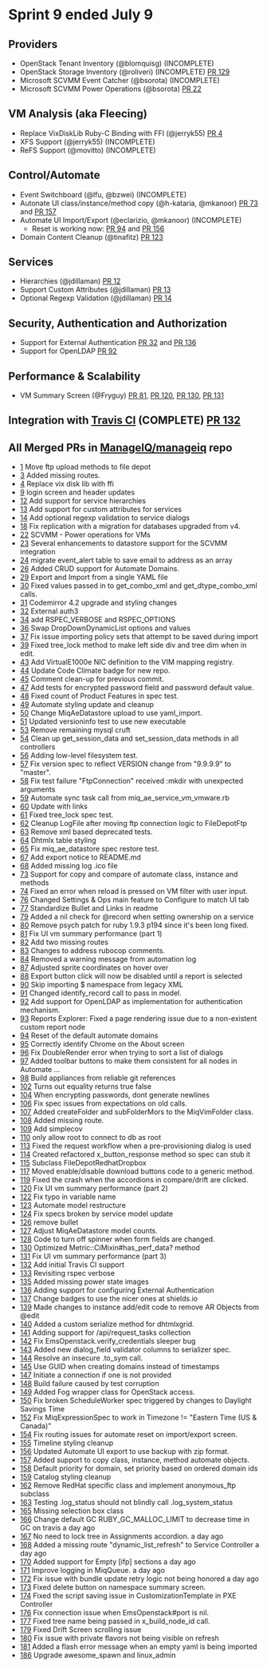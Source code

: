 # Sprint 9 ended July 9

## Providers
* OpenStack Tenant Inventory (@blomquisg) (INCOMPLETE)
* OpenStack Storage Inventory (@roliveri) (INCOMPLETE) [PR 129](https://github.com/ManageIQ/manageiq/pull/129)
* Microsoft SCVMM Event Catcher (@bsorota) (INCOMPLETE)
* Microsoft SCVMM Power Operations (@bsorota) [PR 22](https://github.com/ManageIQ/manageiq/pull/22)

## VM Analysis (aka Fleecing)
* Replace VixDiskLib Ruby-C Binding with FFI (@jerryk55) [PR 4](https://github.com/ManageIQ/manageiq/pull/4)
* XFS Support (@jerryk55) (INCOMPLETE)
* ReFS Support (@movitto) (INCOMPLETE)

## Control/Automate
* Event Switchboard (@lfu, @bzwei) (INCOMPLETE)
* Autonate UI class/instance/method copy (@h-kataria, @mkanoor) [PR 73](https://github.com/ManageIQ/manageiq/pull/73) and [PR 157](https://github.com/ManageIQ/manageiq/pull/157)
* Automate UI Import/Export (@eclarizio, @mkanoor) (INCOMPLETE)
  * Reset is working now: [PR 94](https://github.com/ManageIQ/manageiq/pull/94) and [PR 156](https://github.com/ManageIQ/manageiq/pull/156)
* Domain Content Cleanup (@tinafitz) [PR 123](https://github.com/ManageIQ/manageiq/pull/123)

## Services
* Hierarchies (@jdillaman) [PR 12](https://github.com/ManageIQ/manageiq/pull/12)
* Support Custom Attributes (@jdillaman) [PR 13](https://github.com/ManageIQ/manageiq/pull/13)
* Optional Regexp Validation (@jdillaman) [PR 14](https://github.com/ManageIQ/manageiq/pull/14)

## Security, Authentication and Authorization
* Support for External Authentication [PR 32](https://github.com/ManageIQ/manageiq/pull/32) and [PR 136](https://github.com/ManageIQ/manageiq/pull/136)
* Support for OpenLDAP [PR 92](https://github.com/ManageIQ/manageiq/pull/92)

## Performance & Scalability
* VM Summary Screen (@Fryguy) [PR 81](https://github.com/ManageIQ/manageiq/pull/81), [PR 120](https://github.com/ManageIQ/manageiq/pull/120), [PR 130](https://github.com/ManageIQ/manageiq/pull/130), [PR 131](https://github.com/ManageIQ/manageiq/pull/131)

## Integration with [Travis CI](https://travis-ci.org/ManageIQ/manageiq) (COMPLETE) [PR 132](https://github.com/ManageIQ/manageiq/pull/132)

## All Merged PRs in [ManageIQ/manageiq](https://github.com/ManageIQ/manageiq) repo
* [1](https://github.com/ManageIQ/manageiq/pull/1) Move ftp upload methods to file depot
* [3](https://github.com/ManageIQ/manageiq/pull/3) Added missing routes.
* [4](https://github.com/ManageIQ/manageiq/pull/4) Replace vix disk lib with ffi
* [9](https://github.com/ManageIQ/manageiq/pull/9) login screen and header updates
* [12](https://github.com/ManageIQ/manageiq/pull/12) Add support for service hierarchies
* [13](https://github.com/ManageIQ/manageiq/pull/13) Add support for custom attributes for services
* [14](https://github.com/ManageIQ/manageiq/pull/14) Add optional regexp validation to service dialogs
* [18](https://github.com/ManageIQ/manageiq/pull/18) Fix replication with a migration for databases upgraded from v4.
* [22](https://github.com/ManageIQ/manageiq/pull/22) SCVMM - Power operations for VMs
* [23](https://github.com/ManageIQ/manageiq/pull/23) Several enhancements to datastore support for the SCVMM integration
* [24](https://github.com/ManageIQ/manageiq/pull/24) migrate event_alert table to save email to address as an array
* [26](https://github.com/ManageIQ/manageiq/pull/26) Added CRUD support for Automate Domains.
* [29](https://github.com/ManageIQ/manageiq/pull/29) Export and Import from a single YAML file
* [30](https://github.com/ManageIQ/manageiq/pull/30) Fixed values passed in to get_combo_xml and get_dtype_combo_xml calls.
* [31](https://github.com/ManageIQ/manageiq/pull/31) Codemirror 4.2 upgrade and styling changes
* [32](https://github.com/ManageIQ/manageiq/pull/32) External auth3
* [34](https://github.com/ManageIQ/manageiq/pull/34) add RSPEC_VERBOSE and RSPEC_OPTIONS
* [36](https://github.com/ManageIQ/manageiq/pull/36) Swap DropDownDynamicList options and values
* [37](https://github.com/ManageIQ/manageiq/pull/37) Fix issue importing policy sets that attempt to be saved during import
* [39](https://github.com/ManageIQ/manageiq/pull/39) Fixed tree_lock method to make left side div and tree dim when in edit.
* [43](https://github.com/ManageIQ/manageiq/pull/43) Add VirtualE1000e NIC definition to the VIM mapping registry.
* [44](https://github.com/ManageIQ/manageiq/pull/44) Update Code Climate badge for new repo.
* [45](https://github.com/ManageIQ/manageiq/pull/45) Comment clean-up for previous commit.
* [47](https://github.com/ManageIQ/manageiq/pull/47) Add tests for encrypted password field and password default value.
* [48](https://github.com/ManageIQ/manageiq/pull/48) Fixed count of Product Features in spec test.
* [49](https://github.com/ManageIQ/manageiq/pull/49) Automate styling update and cleanup
* [50](https://github.com/ManageIQ/manageiq/pull/50) Change MiqAeDatastore upload to use yaml_import.
* [51](https://github.com/ManageIQ/manageiq/pull/51) Updated versioninfo test to use new executable
* [53](https://github.com/ManageIQ/manageiq/pull/53) Remove remaining mysql cruft
* [54](https://github.com/ManageIQ/manageiq/pull/54) Clean up get_session_data and set_session_data methods in all controllers
* [56](https://github.com/ManageIQ/manageiq/pull/56) Adding low-level filesystem test.
* [57](https://github.com/ManageIQ/manageiq/pull/57) Fix version spec to reflect VERSION change from "9.9.9.9" to "master".
* [58](https://github.com/ManageIQ/manageiq/pull/58) Fix test failure "FtpConnection" received :mkdir with unexpected arguments
* [59](https://github.com/ManageIQ/manageiq/pull/59) Automate sync task call from miq_ae_service_vm_vmware.rb
* [60](https://github.com/ManageIQ/manageiq/pull/60) Update with links
* [61](https://github.com/ManageIQ/manageiq/pull/61) Fixed tree_lock spec test.
* [62](https://github.com/ManageIQ/manageiq/pull/62) Cleanup LogFile after moving ftp connection logic to FileDepotFtp
* [63](https://github.com/ManageIQ/manageiq/pull/63) Remove xml based deprecated tests.
* [64](https://github.com/ManageIQ/manageiq/pull/64) Dhtmlx table styling
* [65](https://github.com/ManageIQ/manageiq/pull/65) Fix miq_ae_datastore spec restore test.
* [67](https://github.com/ManageIQ/manageiq/pull/67) Add export notice to README.md
* [68](https://github.com/ManageIQ/manageiq/pull/68) Added missing log .ico file
* [73](https://github.com/ManageIQ/manageiq/pull/73) Support for copy and compare of automate class, instance and methods
* [74](https://github.com/ManageIQ/manageiq/pull/74) Fixed an error when reload is pressed on VM filter with user input.
* [76](https://github.com/ManageIQ/manageiq/pull/76) Changed Settings & Ops main feature to Configure to match UI tab
* [77](https://github.com/ManageIQ/manageiq/pull/77) Standardize Bullet and Links in readme
* [79](https://github.com/ManageIQ/manageiq/pull/79) Added a nil check for @record when setting ownership on a service
* [80](https://github.com/ManageIQ/manageiq/pull/80) Remove psych patch for ruby 1.9.3 p194 since it's been long fixed.
* [81](https://github.com/ManageIQ/manageiq/pull/81) Fix UI vm summary performance (part 1)
* [82](https://github.com/ManageIQ/manageiq/pull/82) Add two missing routes
* [83](https://github.com/ManageIQ/manageiq/pull/83) Changes to address rubocop comments.
* [84](https://github.com/ManageIQ/manageiq/pull/84) Removed a warning message from automation log
* [87](https://github.com/ManageIQ/manageiq/pull/87) Adjusted sprite coordinates on hover over
* [88](https://github.com/ManageIQ/manageiq/pull/88) Export button click will now be disabled until a report is selected
* [90](https://github.com/ManageIQ/manageiq/pull/90) Skip importing $ namespace from legacy XML
* [91](https://github.com/ManageIQ/manageiq/pull/91) Changed identify_record call to pass in model.
* [92](https://github.com/ManageIQ/manageiq/pull/92) Add support for OpenLDAP as implementation for authentication mechanism.
* [93](https://github.com/ManageIQ/manageiq/pull/93) Reports Explorer: Fixed a page rendering issue due to a non-existent custom report node
* [94](https://github.com/ManageIQ/manageiq/pull/94) Reset of the default automate domains
* [95](https://github.com/ManageIQ/manageiq/pull/95) Correctly identify Chrome on the About screen
* [96](https://github.com/ManageIQ/manageiq/pull/96) Fix DoubleRender error when trying to sort a list of dialogs
* [97](https://github.com/ManageIQ/manageiq/pull/97) Added toolbar buttons to make them consistent for all nodes in Automate ...
* [98](https://github.com/ManageIQ/manageiq/pull/98) Build appliances from reliable git references
* [102](https://github.com/ManageIQ/manageiq/pull/102) Turns out equality returns true false
* [104](https://github.com/ManageIQ/manageiq/pull/104) When encrypting passwords, dont generate newlines
* [106](https://github.com/ManageIQ/manageiq/pull/106) Fix spec issues from expectations on old calls.
* [107](https://github.com/ManageIQ/manageiq/pull/107) Added createFolder and subFolderMors to the MiqVimFolder class.
* [108](https://github.com/ManageIQ/manageiq/pull/108) Added missing route.
* [109](https://github.com/ManageIQ/manageiq/pull/109) Add simplecov
* [110](https://github.com/ManageIQ/manageiq/pull/110) only allow root to connect to db as root
* [113](https://github.com/ManageIQ/manageiq/pull/113) Fixed the request workflow when a pre-provisioning dialog is used
* [114](https://github.com/ManageIQ/manageiq/pull/114) Created refactored x_button_response method so spec can stub it
* [115](https://github.com/ManageIQ/manageiq/pull/115) Subclass FileDepotRedhatDropbox
* [117](https://github.com/ManageIQ/manageiq/pull/117) Moved enable/disable download buttons code to a generic method.
* [119](https://github.com/ManageIQ/manageiq/pull/119) Fixed the crash when the accordions in compare/drift are clicked.
* [120](https://github.com/ManageIQ/manageiq/pull/120) Fix UI vm summary performance (part 2)
* [122](https://github.com/ManageIQ/manageiq/pull/122) Fix typo in variable name
* [123](https://github.com/ManageIQ/manageiq/pull/123) Automate model restructure
* [124](https://github.com/ManageIQ/manageiq/pull/124) Fix specs broken by service model update
* [126](https://github.com/ManageIQ/manageiq/pull/126) remove bullet
* [127](https://github.com/ManageIQ/manageiq/pull/127) Adjust MiqAeDatastore model counts.
* [128](https://github.com/ManageIQ/manageiq/pull/128) Code to turn off spinner when form fields are changed.
* [130](https://github.com/ManageIQ/manageiq/pull/130) Optimized Metric::CiMixin#has_perf_data? method
* [131](https://github.com/ManageIQ/manageiq/pull/131) Fix UI vm summary performance (part 3)
* [132](https://github.com/ManageIQ/manageiq/pull/132) Add initial Travis CI support
* [133](https://github.com/ManageIQ/manageiq/pull/133) Revisiting rspec verbose
* [135](https://github.com/ManageIQ/manageiq/pull/135) Added missing power state images
* [136](https://github.com/ManageIQ/manageiq/pull/136) Adding support for configuring External Authentication
* [137](https://github.com/ManageIQ/manageiq/pull/137) Change badges to use the nicer ones at shields.io
* [139](https://github.com/ManageIQ/manageiq/pull/139) Made changes to instance add/edit code to remove AR Objects from @edit
* [140](https://github.com/ManageIQ/manageiq/pull/140) Added a custom serialize method for dhtmlxgrid.
* [141](https://github.com/ManageIQ/manageiq/pull/141) Adding support for /api/request_tasks collection
* [142](https://github.com/ManageIQ/manageiq/pull/142) Fix EmsOpenstack.verify_credentials sleeper bug
* [143](https://github.com/ManageIQ/manageiq/pull/143) Added new dialog_field validator columns to serializer spec.
* [144](https://github.com/ManageIQ/manageiq/pull/144) Resolve an insecure .to_sym call.
* [145](https://github.com/ManageIQ/manageiq/pull/145) Use GUID when creating domains instead of timestamps
* [147](https://github.com/ManageIQ/manageiq/pull/147) Initiate a connection if one is not provided
* [148](https://github.com/ManageIQ/manageiq/pull/148) Build failure caused by test corruption
* [149](https://github.com/ManageIQ/manageiq/pull/149) Added Fog wrapper class for OpenStack access.
* [150](https://github.com/ManageIQ/manageiq/pull/150) Fix broken ScheduleWorker spec triggered by changes to Daylight Savings Time
* [152](https://github.com/ManageIQ/manageiq/pull/152) Fix MiqExpressionSpec to work in Timezone != "Eastern Time (US & Canada)"
* [154](https://github.com/ManageIQ/manageiq/pull/154) Fix routing issues for automate reset on import/export screen.
* [155](https://github.com/ManageIQ/manageiq/pull/155) Timeline styling cleanup
* [156](https://github.com/ManageIQ/manageiq/pull/156) Updated Automate UI export to use backup with zip format.
* [157](https://github.com/ManageIQ/manageiq/pull/157) Added support to copy class, instance, method automate objects.
* [158](https://github.com/ManageIQ/manageiq/pull/158) Default priority for domain, set priority based on ordered domain ids
* [159](https://github.com/ManageIQ/manageiq/pull/159) Catalog styling cleanup
* [162](https://github.com/ManageIQ/manageiq/pull/162) Remove RedHat specific class and implement anonymous_ftp subclass
* [163](https://github.com/ManageIQ/manageiq/pull/163) Testing .log_status should not blindly call .log_system_status
* [165](https://github.com/ManageIQ/manageiq/pull/165) Missing selection box class
* [166](https://github.com/ManageIQ/manageiq/pull/166) Change default GC RUBY_GC_MALLOC_LIMIT to decrease time in GC on travis a day ago
* [167](https://github.com/ManageIQ/manageiq/pull/167) No need to lock tree in Assignments accordion. a day ago
* [168](https://github.com/ManageIQ/manageiq/pull/168) Added a missing route "dynamic_list_refresh" to Service Controller a day ago
* [170](https://github.com/ManageIQ/manageiq/pull/170) Added support for Empty [ifp] sections a day ago
* [171](https://github.com/ManageIQ/manageiq/pull/171) Improve logging in MiqQueue. a day ago
* [172](https://github.com/ManageIQ/manageiq/pull/172) Fix issue with bundle update retry logic not being honored a day ago
* [173](https://github.com/ManageIQ/manageiq/pull/173) Fixed delete button on namespace summary screen.
* [174](https://github.com/ManageIQ/manageiq/pull/174) Fixed the script saving issue in CustomizationTemplate in PXE Controller
* [176](https://github.com/ManageIQ/manageiq/pull/176) Fix connection issue when EmsOpenstack#port is nil.
* [177](https://github.com/ManageIQ/manageiq/pull/177) Fixed tree name being passed in x_build_node_id call.
* [179](https://github.com/ManageIQ/manageiq/pull/179) Fixed Drift Screen scrolling issue
* [180](https://github.com/ManageIQ/manageiq/pull/180) Fix issue with private flavors not being visible on refresh
* [181](https://github.com/ManageIQ/manageiq/pull/181) Added a flash error message when an empty yaml is being imported
* [186](https://github.com/ManageIQ/manageiq/pull/186) Upgrade awesome_spawn and linux_admin

